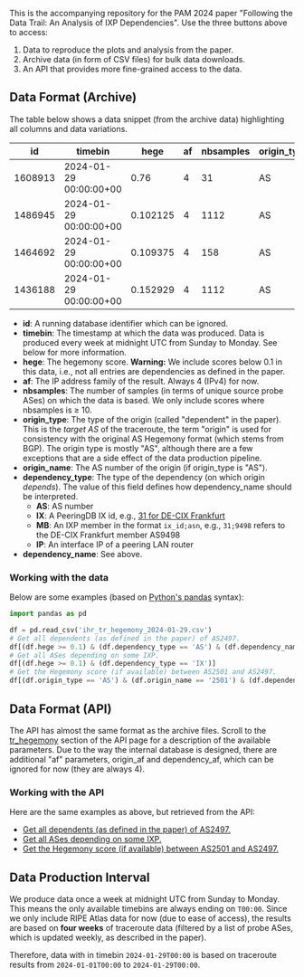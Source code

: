 This is the accompanying repository for the PAM 2024 paper "Following the Data
Trail: An Analysis of IXP Dependencies". Use the three buttons above to access:

1. Data to reproduce the plots and analysis from the paper.
1. Archive data (in form of CSV files) for bulk data downloads.
1. An API that provides more fine-grained access to the data.

## Data Format (Archive)

The table below shows a data snippet (from the archive data) highlighting all
columns and data variations.


|   id    |        timebin         |   hege   | af | nbsamples | origin_type | origin_name | dependency_type | dependency_name |
|---------|------------------------|----------|----|-----------|-------------|-------------|-----------------|-----------------|
| 1608913 | 2024-01-29 00:00:00+00 |     0.76 |  4 |        31 | AS          |        2501 | AS              | 2497            |
| 1486945 | 2024-01-29 00:00:00+00 | 0.102125 |  4 |      1112 | AS          |        9498 | IX              | 31              |
| 1464692 | 2024-01-29 00:00:00+00 | 0.109375 |  4 |       158 | AS          |       45232 | MB              | 31;9498         |
| 1436188 | 2024-01-29 00:00:00+00 | 0.152929 |  4 |      1112 | AS          |        7713 | IP              | 80.81.193.22    |

- **id**: A running database identifier which can be ignored.
- **timebin**: The timestamp at which the data was produced. Data is produced
  every week at midnight UTC from Sunday to Monday. See below for more
  information.
- **hege**: The hegemony score. **Warning:** We include scores below 0.1 in this
  data, i.e., not all entries are dependencies as defined in the paper.
- **af**: The IP address family of the result. Always 4 (IPv4) for now.
- **nbsamples**: The number of samples (in terms of unique source probe ASes) on
  which the data is based. We only include scores where nbsamples is ≥ 10.
- **origin_type**: The type of the origin (called "dependent" in the paper).
  This is the *target AS* of the traceroute, the term "origin" is used for
  consistency with the original AS Hegemony format (which stems from BGP). The
  origin type is mostly "AS", although there are a few exceptions that are a
  side effect of the data production pipeline.
- **origin_name**: The AS number of the origin (if origin_type is "AS").
- **dependency_type**: The type of the dependency (on which origin *depends*).
  The value of this field defines how dependency_name should be interpreted.
  - **AS**: AS number
  - **IX**: A PeeringDB IX id, e.g., [31 for DE-CIX
    Frankfurt](https://www.peeringdb.com/ix/31)
  - **MB**: An IXP member in the format `ix_id;asn`, e.g., `31;9498` refers to
    the DE-CIX Frankfurt member AS9498
  - **IP**: An interface IP of a peering LAN router
- **dependency_name**: See above.

### Working with the data

Below are some examples (based on [Python's pandas](https://pandas.pydata.org/) syntax):

```python
import pandas as pd

df = pd.read_csv('ihr_tr_hegemony_2024-01-29.csv')
# Get all dependents (as defined in the paper) of AS2497.
df[(df.hege >= 0.1) & (df.dependency_type == 'AS') & (df.dependency_name == '2497')]
# Get all ASes depending on some IXP.
df[(df.hege >= 0.1) & (df.dependency_type == 'IX')]
# Get the Hegemony score (if available) between AS2501 and AS2497.
df[(df.origin_type == 'AS') & (df.origin_name == '2501') & (df.dependency_type == 'AS') & (df.dependency_name == '2497')]
```

## Data Format (API)

The API has almost the same format as the archive files. Scroll to the
[tr_hegemony](https://ihr.iijlab.net/ihr/en-us/api) section of the API page for
a description of the available parameters. Due to the way the internal database
is designed, there are additional "af" parameters, origin_af and dependency_af,
which can be ignored for now (they are always 4).

### Working with the API

Here are the same examples as above, but retrieved from the API:
- [Get all dependents (as defined in the paper) of
  AS2497.](https://ihr.iijlab.net/ihr/api/tr_hegemony/?timebin=2024-01-29T00%3A00&dependency_name=2497&dependency_type=AS&hege__gte=0.1)
- [Get all ASes depending on some
  IXP.](https://ihr.iijlab.net/ihr/api/tr_hegemony/?timebin=2024-01-29T00%3A00&dependency_type=IX&hege__gte=0.1)
- [Get the Hegemony score (if available) between AS2501 and
  AS2497.](https://ihr.iijlab.net/ihr/api/tr_hegemony/?timebin=2024-01-29T00%3A00&origin_name=2501&dependency_name=2497&origin_type=AS&dependency_type=AS)

## Data Production Interval

We produce data once a week at midnight UTC from Sunday to Monday. This means
the only available timebins are always ending on `T00:00`. Since we only include
RIPE Atlas data for now (due to ease of access), the results are based on **four
weeks** of traceroute data (filtered by a list of probe ASes, which is updated
weekly, as described in the paper).

Therefore, data with in timebin `2024-01-29T00:00` is based on traceroute
results from `2024-01-01T00:00` to `2024-01-29T00:00`.
